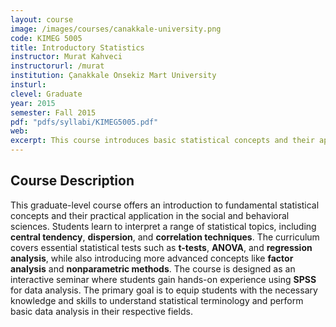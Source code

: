```yaml
---
layout: course
image: /images/courses/canakkale-university.png
code: KIMEG 5005
title: Introductory Statistics
instructor: Murat Kahveci
instructorurl: /murat
institution: Çanakkale Onsekiz Mart University
insturl:
clevel: Graduate
year: 2015
semester: Fall 2015
pdf: "pdfs/syllabi/KIMEG5005.pdf"
web:
excerpt: This course introduces basic statistical concepts and their application in social and behavioral sciences, with a focus on statistical analysis using SPSS.
---
```


## Course Description
This graduate-level course offers an introduction to fundamental statistical concepts and their practical application in the social and behavioral sciences. Students learn to interpret a range of statistical topics, including **central tendency**, **dispersion**, and **correlation techniques**. The curriculum covers essential statistical tests such as **t-tests**, **ANOVA**, and **regression analysis**, while also introducing more advanced concepts like **factor analysis** and **nonparametric methods**. The course is designed as an interactive seminar where students gain hands-on experience using **SPSS** for data analysis. The primary goal is to equip students with the necessary knowledge and skills to understand statistical terminology and perform basic data analysis in their respective fields.